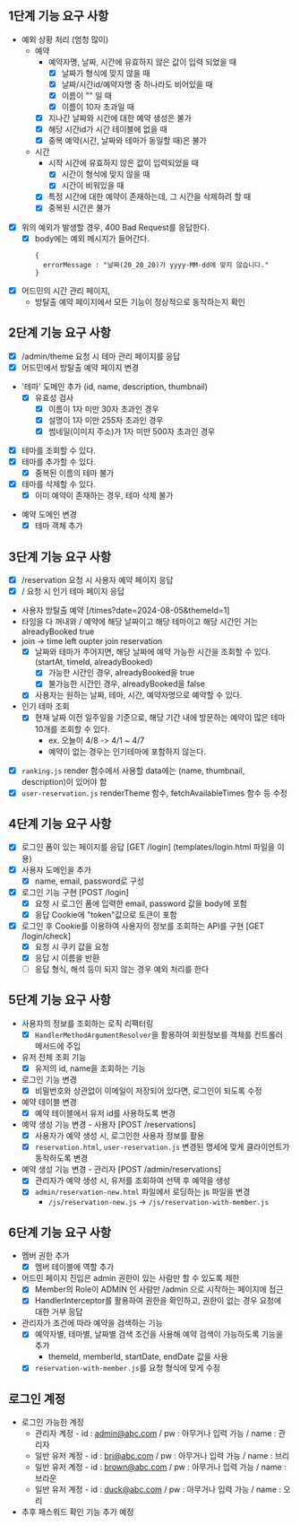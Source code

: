 ## 1단계 기능 요구 사항

- 예외 상황 처리 (엄청 많이)
  - 예약
    - 예약자명, 날짜, 시간에 유효하지 않은 값이 입력 되었을 때
      - [x] 날짜가 형식에 맞지 않을 때
      - [x] 날짜/시간id/예약자명 중 하나라도 비어있을 때
      - [x] 이름이 "" 일 때
      - [x] 이름이 10자 초과일 때
    - [x] 지나간 날짜와 시간에 대한 예약 생성은 불가
    - [x] 해당 시간id가 시간 테이블에 없을 때
    - [x] 중복 예약(시간, 날짜와 테마가 동일할 때)은 불가
  - 시간
    - 시작 시간에 유효하지 않은 값이 입력되었을 때
      - [x] 시간이 형식에 맞지 않을 때
      - [x] 시간이 비워있을 때
    - [x] 특정 시간에 대한 예약이 존재하는데, 그 시간을 삭제하려 할 때
    - [x] 중복된 시간은 불가

- [x] 위의 예외가 발생할 경우, 400 Bad Request를 응답한다.
  - [x] body에는 예외 메시지가 들어간다.
    ```text
    {
      errorMessage : "날짜(20_20_20)가 yyyy-MM-dd에 맞지 않습니다."
    }
    ```

- [x] 어드민의 시간 관리 페이지,
  - 방탈출 예약 페이지에서 모든 기능이 정상적으로 동작하는지 확인

## 2단계 기능 요구 사항

- [x] /admin/theme 요청 시 테마 관리 페이지를 응답
- [x] 어드민에서 방탈출 예약 페이지 변경

- '테마' 도메인 추가 (id, name, description, thumbnail)
  - [x] 유효성 검사
    - [x] 이름이 1자 미만 30자 초과인 경우
    - [x] 설명이 1자 미만 255자 초과인 경우
    - [x] 썸네일(이미지 주소)가 1자 미만 500자 초과인 경우
- [x] 테마를 조회할 수 있다.
- [x] 테마를 추가할 수 있다.
  - [x] 중복된 이름의 테마 불가
- [x] 테마를 삭제할 수 있다.
  - [x] 이미 예약이 존재하는 경우, 테마 삭제 불가

- 예약 도메인 변경
  - [x] 테마 객체 추가

## 3단계 기능 요구 사항

- [x] /reservation 요청 시 사용자 예약 페이지 응답
- [x] / 요청 시 인기 테마 페이지 응답

- 사용자 방탈출 예약 [/times?date=2024-08-05&themeId=1]
- 타임을 다 꺼내와 / 예약에 해당 날짜이고 해당 테마이고 해당 시간인 거는 alreadyBooked true
- join -> time left oupter join reservation
  - [x] 날짜와 테마가 주어지면, 해당 날짜에 예약 가능한 시간을 조회할 수 있다. (startAt, timeId, alreadyBooked)
    - [x] 가능한 시간인 경우, alreadyBooked을 true
    - [x] 불가능한 시간인 경우, alreadyBooked을 false
  - [x] 사용자는 원하는 날짜, 테마, 시간, 예약자명으로 예약할 수 있다.

- 인기 테마 조회
  - [x] 현재 날짜 이전 일주일을 기준으로, 해당 기간 내에 방문하는 예약이 많은 테마 10개를 조회할 수 있다.
    - ex. 오늘이 4/8 -> 4/1 ~ 4/7
    - 예약이 없는 경우는 인기테마에 포함하지 않는다.

- [x] `ranking.js` render 함수에서 사용할 data에는 (name, thumbnail, description)이 있어야 함
- [x] `user-reservation.js` renderTheme 함수, fetchAvailableTimes 함수 등 수정

## 4단계 기능 요구 사항
- [x] 로그인 폼이 있는 페이지를 응답 [GET /login] (templates/login.html 파일을 이용)
- [x] 사용자 도메인을 추가
  - [x] name, email, password로 구성
- [x] 로그인 기능 구현 [POST /login]
  - [x] 요청 시 로그인 폼에 입력한 email, password 값을 body에 포함
  - [x] 응답 Cookie에 "token"값으로 토큰이 포함
- [x] 로그인 후 Cookie를 이용하여 사용자의 정보를 조회하는 API를 구현 [GET /login/check]
  - [x] 요청 시 쿠키 값을 요청
  - [x] 응답 시 이름을 반환
  - [ ] 응답 형식, 해석 등이 되지 않는 경우 예외 처리를 한다

## 5단계 기능 요구 사항
- 사용자의 정보를 조회하는 로직 리팩터링
  - [x] `HandlerMethodArgumentResolver`을 활용하여 회원정보를 객체를 컨트롤러 메서드에 주입
- 유저 전체 조회 기능
  - [x] 유저의 id, name을 조회하는 기능
- 로그인 기능 변경
  - [x] 비밀번호와 상관없이 이메일이 저장되어 있다면, 로그인이 되도록 수정
- 예약 테이블 변경
  - [x] 예약 테이블에서 유저 id를 사용하도록 변경
- 예약 생성 기능 변경 - 사용자 [POST /reservations]
  - [x] 사용자가 예약 생성 시, 로그인한 사용자 정보를 활용
  - [x] `reservation.html`, `user-reservation.js` 변경된 명세에 맞게 클라이언트가 동작하도록 변경
- 예약 생성 기능 변경 - 관리자 [POST /admin/reservations]
  - [x] 관리자가 예약 생성 시, 유저를 조회하여 선택 후 예약을 생성
  - [x] `admin/reservation-new.html` 파일에서 로딩하는 js 파일을 변경 
    - `/js/reservation-new.js` -> `/js/reservation-with-member.js`

## 6단계 기능 요구 사항
- 멤버 권한 추가
  - [x] 멤버 테이블에 역할 추가
- 어드민 페이지 진입은 admin 권한이 있는 사람만 할 수 있도록 제한
  - [x] Member의 Role이 ADMIN 인 사람만 /admin 으로 시작하는 페이지에 접근
  - [x] HandlerInterceptor를 활용하여 권한을 확인하고, 권한이 없는 경우 요청에 대한 거부 응답
- 관리자가 조건에 따라 예약을 검색하는 기능
  - [x] 예약자별, 테마별, 날짜별 검색 조건을 사용해 예약 검색이 가능하도록 기능을 추가
    - themeId, memberId, startDate, endDate 값을 사용 
  - [x] `reservation-with-member.js`를 요청 형식에 맞게 수정

## 로그인 계정
- 로그인 가능한 계정
  - 관리자 계정 - id : admin@abc.com / pw : 아무거나 입력 가능 / name : 관리자
  - 일반 유저 계정 - id : bri@abc.com / pw : 아무거나 입력 가능 / name : 브리
  - 일반 유저 계정 - id : brown@abc.com / pw : 아무거나 입력 가능 / name : 브라운
  - 일반 유저 계정 - id : duck@abc.com / pw : 아무거나 입력 가능 / name : 오리
- 추후 패스워드 확인 기능 추가 예정
